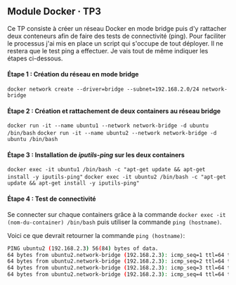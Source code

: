 ## Module Docker · TP3

Ce TP consiste à créer un réseau Docker en mode bridge puis d'y rattacher deux conteneurs afin de faire des tests de connectivité (ping). Pour faciliter le processus j'ai mis en place un script qui s'occupe de tout déployer. Il ne restera que le test ping a effectuer.
Je vais tout de même indiquer les étapes ci-dessous.

#### Étape 1 : Création du réseau en mode bridge

```docker network create --driver=bridge --subnet=192.168.2.0/24 network-bridge```

#### Étape 2 : Création et rattachement de deux containers au réseau bridge

```docker run -it --name ubuntu1 --network network-bridge -d ubuntu /bin/bash```
```docker run -it --name ubuntu2 --network network-bridge -d ubuntu /bin/bash```

#### Étape 3 : Installation de ***iputils-ping*** sur les deux containers
```docker exec -it ubuntu1 /bin/bash -c "apt-get update && apt-get install -y iputils-ping"```
```docker exec -it ubuntu2 /bin/bash -c "apt-get update && apt-get install -y iputils-ping"```

#### Étape 4 : Test de connectivité

Se connecter sur chaque containers grâce à la commande `docker exec -it (nom-du-container) /bin/bash` puis utiliser la commande `ping (hostname)`.

Voici ce que devrait retourner la commande `ping (hostname)`:

```bash
PING ubuntu2 (192.168.2.3) 56(84) bytes of data.
64 bytes from ubuntu2.network-bridge (192.168.2.3): icmp_seq=1 ttl=64 time=0.040 ms
64 bytes from ubuntu2.network-bridge (192.168.2.3): icmp_seq=2 ttl=64 time=0.046 ms
64 bytes from ubuntu2.network-bridge (192.168.2.3): icmp_seq=3 ttl=64 time=0.045 ms
64 bytes from ubuntu2.network-bridge (192.168.2.3): icmp_seq=4 ttl=64 time=0.051 ms
```
